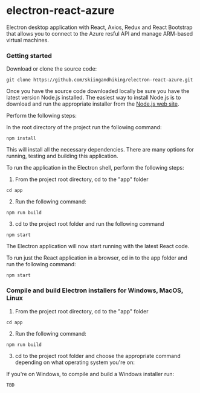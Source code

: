 # electron-react-azure
Electron desktop application with React, Axios, Redux and React Bootstrap that allows you to connect to the Azure resful API and manage ARM-based virtual machines.

### Getting started
Download or clone the source code:
```
git clone https://github.com/skiingandhiking/electron-react-azure.git
```
Once you have the source code downloaded locally be sure you have the latest version Node.js installed.  The easiest way to install Node.js is to download and run the appropriate installer from the [Node.js web site](https://nodejs.org).

Perform the following steps:

In the root directory of the project run the following command:
```
npm install
```
This will install all the necessary dependencies.  There are many options for running, testing and building this application.

To run the application in the Electron shell, perform the following steps:

1. From the project root directory, cd to the "app" folder
```
cd app
```
2. Run the following command:
```
npm run build
```
3. cd to the project root folder and run the following command
```
npm start
```
The Electron application will now start running with the latest React code.

To run just the React application in a browser, cd in to the app folder and run the following command:
```
npm start
```
### Compile and build Electron installers for Windows, MacOS, Linux

1. From the project root directory, cd to the "app" folder
```
cd app
```
2. Run the following command:
```
npm run build
```
3. cd to the project root folder and choose the appropriate command depending on what operating system you're on:

If you're on Windows, to compile and build a Windows installer run:
```
TBD


